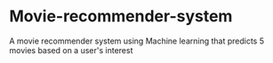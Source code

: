 # Movie-recommender-system
A movie recommender system using Machine learning that predicts 5 movies based on a user's interest
